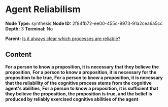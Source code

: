 # Agent Reliabilism

**Node Type:** synthesis
**Node ID:** 2f84fb72-ee00-455c-9973-91a2cea6a5cc
**Depth:** 3
**Terminal:** No

**Parent:** [Is it always clear which processes are reliable?](is-it-always-clear-which-processes-are-reliable.md)

## Content

**For a person to know a proposition, it is necessary that they believe the proposition**, **For a person to know a proposition, it is necessary for the proposition to be true**, **For a person to know a proposition, it is necessary that the reliability of the cognitive process stems from the cognitive agent's abilities**, **For a person to know a proposition, it is sufficient that they believe the proposition, the proposition is true, and the belief is produced by reliably exercised cognitive abilities of the agent**
